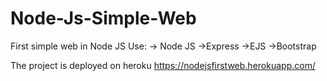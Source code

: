 # Node-Js-Simple-Web
First simple web in Node JS 
Use:
  -> Node JS
  ->Express
  ->EJS
  ->Bootstrap

The project is deployed on heroku
https://nodejsfirstweb.herokuapp.com/
